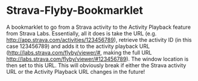 Strava-Flyby-Bookmarklet
========================

A bookmarklet to go from a Strava activity to the Activity Playback feature from Strava Labs. Essentially, all it does is take the URL (e.g. http://app.strava.com/activities/123456789), retrieve the activity ID (in this case 123456789) and adds it to the activity playback URL (http://labs.strava.com/flyby/viewer/#, making the full URL http://labs.strava.com/flyby/viewer/#123456789). The window location is then set to this URL. This will obviously break if either the Strava activity URL or the Activity Playback URL changes in the future!
